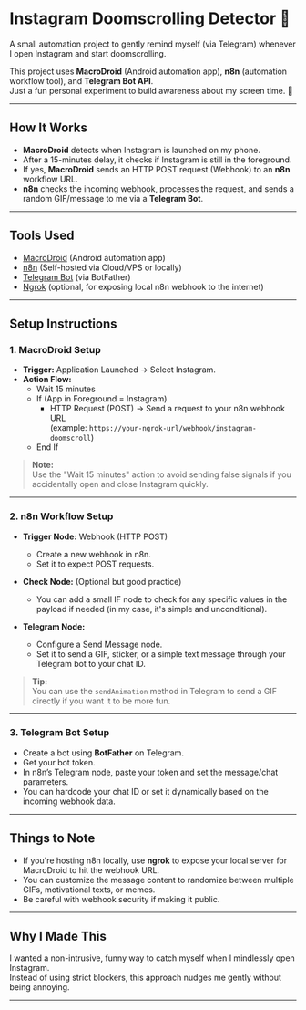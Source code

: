 # Instagram Doomscrolling Detector 🚨

A small automation project to gently remind myself (via Telegram) whenever I open Instagram and start doomscrolling.

This project uses **MacroDroid** (Android automation app), **n8n** (automation workflow tool), and **Telegram Bot API**.  
Just a fun personal experiment to build awareness about my screen time. 📱

---

## How It Works

- **MacroDroid** detects when Instagram is launched on my phone.
- After a 15-minutes delay, it checks if Instagram is still in the foreground.
- If yes, **MacroDroid** sends an HTTP POST request (Webhook) to an **n8n** workflow URL.
- **n8n** checks the incoming webhook, processes the request, and sends a random GIF/message to me via a **Telegram Bot**.

---

## Tools Used

- [MacroDroid](https://www.macrodroid.com/) (Android automation app)
- [n8n](https://n8n.io/) (Self-hosted via Cloud/VPS or locally)
- [Telegram Bot](https://core.telegram.org/bots#botfather) (via BotFather)
- [Ngrok](https://ngrok.com/) (optional, for exposing local n8n webhook to the internet)

---

## Setup Instructions

### 1. MacroDroid Setup

- **Trigger:** Application Launched → Select Instagram.
- **Action Flow:**
  - Wait 15 minutes
  - If (App in Foreground = Instagram)
    - HTTP Request (POST) → Send a request to your n8n webhook URL  
      (example: `https://your-ngrok-url/webhook/instagram-doomscroll`)
  - End If

> **Note:**  
> Use the "Wait 15 minutes" action to avoid sending false signals if you accidentally open and close Instagram quickly.

---

### 2. n8n Workflow Setup

- **Trigger Node:** Webhook (HTTP POST)
  - Create a new webhook in n8n.
  - Set it to expect POST requests.

- **Check Node:** (Optional but good practice)
  - You can add a small IF node to check for any specific values in the payload if needed (in my case, it's simple and unconditional).

- **Telegram Node:**
  - Configure a Send Message node.
  - Set it to send a GIF, sticker, or a simple text message through your Telegram bot to your chat ID.

> **Tip:**  
> You can use the `sendAnimation` method in Telegram to send a GIF directly if you want it to be more fun.

---

### 3. Telegram Bot Setup

- Create a bot using **BotFather** on Telegram.
- Get your bot token.
- In n8n’s Telegram node, paste your token and set the message/chat parameters.
- You can hardcode your chat ID or set it dynamically based on the incoming webhook data.

---

## Things to Note

- If you're hosting n8n locally, use **ngrok** to expose your local server for MacroDroid to hit the webhook URL.
- You can customize the message content to randomize between multiple GIFs, motivational texts, or memes.
- Be careful with webhook security if making it public.

---

## Why I Made This

I wanted a non-intrusive, funny way to catch myself when I mindlessly open Instagram.  
Instead of using strict blockers, this approach nudges me gently without being annoying.

---
